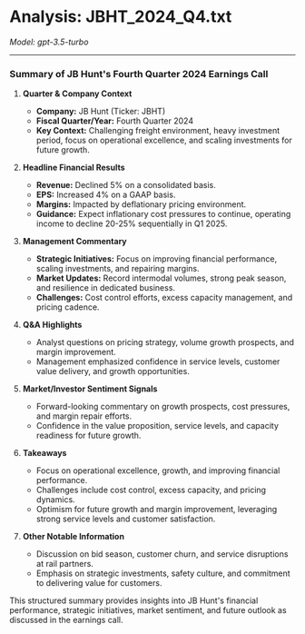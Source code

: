 # Analysis: JBHT_2024_Q4.txt

*Model: gpt-3.5-turbo*

---

### Summary of JB Hunt's Fourth Quarter 2024 Earnings Call

1. **Quarter & Company Context**
   - **Company:** JB Hunt (Ticker: JBHT)
   - **Fiscal Quarter/Year:** Fourth Quarter 2024
   - **Key Context:** Challenging freight environment, heavy investment period, focus on operational excellence, and scaling investments for future growth.

2. **Headline Financial Results**
   - **Revenue:** Declined 5% on a consolidated basis.
   - **EPS:** Increased 4% on a GAAP basis.
   - **Margins:** Impacted by deflationary pricing environment.
   - **Guidance:** Expect inflationary cost pressures to continue, operating income to decline 20-25% sequentially in Q1 2025.

3. **Management Commentary**
   - **Strategic Initiatives:** Focus on improving financial performance, scaling investments, and repairing margins.
   - **Market Updates:** Record intermodal volumes, strong peak season, and resilience in dedicated business.
   - **Challenges:** Cost control efforts, excess capacity management, and pricing cadence.

4. **Q&A Highlights**
   - Analyst questions on pricing strategy, volume growth prospects, and margin improvement.
   - Management emphasized confidence in service levels, customer value delivery, and growth opportunities.

5. **Market/Investor Sentiment Signals**
   - Forward-looking commentary on growth prospects, cost pressures, and margin repair efforts.
   - Confidence in the value proposition, service levels, and capacity readiness for future growth.

6. **Takeaways**
   - Focus on operational excellence, growth, and improving financial performance.
   - Challenges include cost control, excess capacity, and pricing dynamics.
   - Optimism for future growth and margin improvement, leveraging strong service levels and customer satisfaction.

7. **Other Notable Information**
   - Discussion on bid season, customer churn, and service disruptions at rail partners.
   - Emphasis on strategic investments, safety culture, and commitment to delivering value for customers.

This structured summary provides insights into JB Hunt's financial performance, strategic initiatives, market sentiment, and future outlook as discussed in the earnings call.